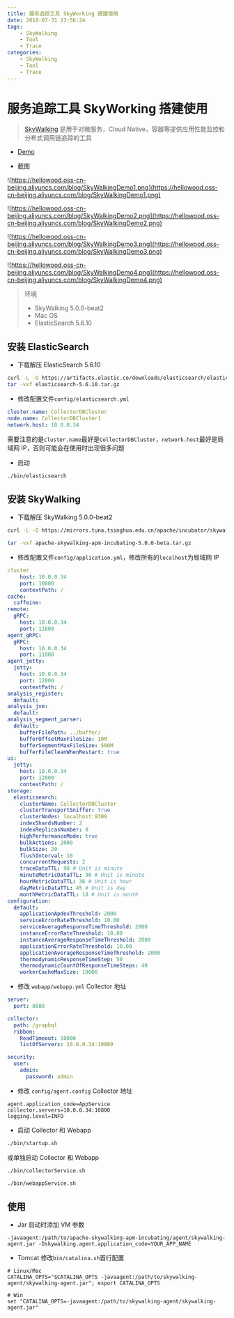 ```yaml
---
title: 服务追踪工具 SkyWorking 搭建使用
date: 2018-07-31 23:56:24
tags:
    - SkyWalking
    - Tool
    - Trace
categories: 
    - SkyWalking
    - Tool
    - Trace
---
```


# 服务追踪工具 SkyWorking 搭建使用

> [SkyWalking](https://github.com/apache/incubator-skywalking) 是用于对微服务，Cloud Native，容器等提供应用性能监控和分布式调用链追踪的工具

-  [Demo](http://49.4.12.44:8080/#/monitor/dashboard)

- 截图

![https://hellowood.oss-cn-beijing.aliyuncs.com/blog/SkyWalkingDemo1.png](https://hellowood.oss-cn-beijing.aliyuncs.com/blog/SkyWalkingDemo1.png)

![https://hellowood.oss-cn-beijing.aliyuncs.com/blog/SkyWalkingDemo2.png](https://hellowood.oss-cn-beijing.aliyuncs.com/blog/SkyWalkingDemo2.png)

![https://hellowood.oss-cn-beijing.aliyuncs.com/blog/SkyWalkingDemo3.png](https://hellowood.oss-cn-beijing.aliyuncs.com/blog/SkyWalkingDemo3.png)

![https://hellowood.oss-cn-beijing.aliyuncs.com/blog/SkyWalkingDemo4.png](https://hellowood.oss-cn-beijing.aliyuncs.com/blog/SkyWalkingDemo4.png)

> 环境
> - SkyWalking 5.0.0-beat2
> - Mac OS
> - ElasticSearch 5.6.10

## 安装  ElasticSearch 

- 下载解压 ElasticSearch 5.6.10

```bash
curl -L -O https://artifacts.elastic.co/downloads/elasticsearch/elasticsearch-5.6.10.tar.gz
tar -vxf elasticsearch-5.6.10.tar.gz
```

- 修改配置文件`config/elasticsearch.yml`

```yaml
cluster.name: CollectorDBCluster
node.name: CollectorDBCluster1
network.host: 10.0.0.34
```

需要注意的是`cluster.name`最好是`CollectorDBCluster`，`network.host`最好是局域网 IP，否则可能会在使用时出现很多问题

- 启动

```bash
./bin/elasticsearch
```

## 安装 SkyWalking 

- 下载解压 SkyWalking 5.0.0-beat2

```bash
curl -L -O https://mirrors.tuna.tsinghua.edu.cn/apache/incubator/skywalking/5.0.0-beta/apache-skywalking-apm-incubating-5.0.0-beta.tar.gz

tar -vxf apache-skywalking-apm-incubating-5.0.0-beta.tar.gz
```

- 修改配置文件`config/application.yml`，修改所有的`localhost`为局域网 IP

```yaml
cluster
    host: 10.0.0.34
    port: 10800
    contextPath: /
cache:
  caffeine:
remote:
  gRPC:
    host: 10.0.0.34
    port: 11800
agent_gRPC:
  gRPC:
    host: 10.0.0.34
    port: 11800
agent_jetty:
  jetty:
    host: 10.0.0.34
    port: 12800
    contextPath: /
analysis_register:
  default:
analysis_jvm:
  default:
analysis_segment_parser:
  default:
    bufferFilePath: ../buffer/
    bufferOffsetMaxFileSize: 10M
    bufferSegmentMaxFileSize: 500M
    bufferFileCleanWhenRestart: true
ui:
  jetty:
    host: 10.0.0.34
    port: 12800
    contextPath: /
storage:
  elasticsearch:
    clusterName: CollectorDBCluster
    clusterTransportSniffer: true
    clusterNodes: localhost:9300
    indexShardsNumber: 2
    indexReplicasNumber: 0
    highPerformanceMode: true
    bulkActions: 2000
    bulkSize: 20
    flushInterval: 10
    concurrentRequests: 2 
    traceDataTTL: 90 # Unit is minute
    minuteMetricDataTTL: 90 # Unit is minute
    hourMetricDataTTL: 36 # Unit is hour
    dayMetricDataTTL: 45 # Unit is day
    monthMetricDataTTL: 18 # Unit is month
configuration:
  default:
    applicationApdexThreshold: 2000
    serviceErrorRateThreshold: 10.00
    serviceAverageResponseTimeThreshold: 2000
    instanceErrorRateThreshold: 10.00
    instanceAverageResponseTimeThreshold: 2000
    applicationErrorRateThreshold: 10.00
    applicationAverageResponseTimeThreshold: 2000
    thermodynamicResponseTimeStep: 50
    thermodynamicCountOfResponseTimeSteps: 40
    workerCacheMaxSize: 10000
```

- 修改 `webapp/webapp.yml` Collector 地址

```yaml
server:
  port: 8080

collector:
  path: /graphql
  ribbon:
    ReadTimeout: 10000
    listOfServers: 10.0.0.34:10800

security:
  user:
    admin:
      password: admin
```

- 修改 `config/agent.config`  Collector 地址

```
agent.application_code=AppService
collector.servers=10.0.0.34:10800
logging.level=INFO
```

- 启动 Collector 和 Webapp

```bash
./bin/startup.sh
```

或单独启动 Collector 和 Webapp

```bash
./bin/collectorService.sh

./bin/webappService.sh
```

## 使用

- Jar 启动时添加 VM 参数

```
-javaagent:/path/to/apache-skywalking-apm-incubating/agent/skywalking-agent.jar -Dskywalking.agent.application_code=YOUR_APP_NAME
```

- Tomcat 修改`bin/catalina.sh`首行配置

```
# Linux/Mac
CATALINA_OPTS="$CATALINA_OPTS -javaagent:/path/to/skywalking-agent/skywalking-agent.jar"; export CATALINA_OPTS

# Win 
set "CATALINA_OPTS=-javaagent:/path/to/skywalking-agent/skywalking-agent.jar"
```
